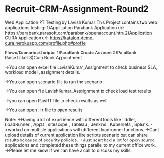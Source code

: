 # Recruit-CRM-Assignment-Round2
Web Application PT Testing by Lavish Kumar
This Project contains two web applications testing:
1)Application Parabank Application url: https://parabank.parasoft.com/parabank/openaccount.htm
2)Application CURA Application url: https://katalon-demo-cura.herokuapp.com/profile.php#profile

Flows/Scenarios/Scripts:
1)ParaBank Create Account
2)ParaBank RaiseTicket
3)Cura Book Appointment

->You can open excel file LavishKumar_Assignment to check business SLA, workload model , assignment details.

->You can open scenario file to run the scenario

->You can open file LavishKumar_Asssignment to check load test results

->you can open RawRT file to check results as well

->You can open .lrr file to open results



Note: 
->Having a lot of experience with different tools like fiddler, LoadRunner , AppD , sitescope , Tableau , Jenkins , Kubernets , Splunk.
->worked on multiple applications with different loadrunner functions.
->Cant upload details of current application like scripts scenario but can share results because of security policies.
->Just searched a lot for open source applications and completed these things parallel to my current office work.
->Please let me know if we can have a call to discuss my skills.


